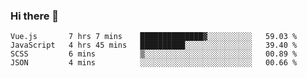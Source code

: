 ### Hi there 👋

<!--
**xin-code/Xin-code** is a ✨ _special_ ✨ repository because its `README.md` (this file) appears on your GitHub profile.

Here are some ideas to get you started:
<!--START_SECTION:waka-->
```text
Vue.js       7 hrs 7 mins    ██████████████▓░░░░░░░░░░   59.03 % 
JavaScript   4 hrs 45 mins   ██████████░░░░░░░░░░░░░░░   39.40 % 
SCSS         6 mins          ▒░░░░░░░░░░░░░░░░░░░░░░░░   00.89 % 
JSON         4 mins          ░░░░░░░░░░░░░░░░░░░░░░░░░   00.66 % 
```
<!--END_SECTION:waka-->
